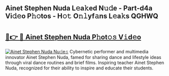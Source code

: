 ## Ainet Stephen Nuda L𝚎a𝚔ed N𝚞𝚍e - Part-d4a Vi𝚍𝚎o P𝚑𝚘tos - H𝚘𝚝 O𝚗𝚕yf𝚊ns L𝚎a𝚔s QGHWQ

# <h2><a href="http://kf9a4x.oniu.top/?m=Ainet+Stephen+Nuda">🔗👉 🔴 Ainet Stephen Nuda P𝚑ot𝚘𝚜 V𝚒d𝚎o</a></h2>

[![Ainet Stephen Nuda Nu𝚍e𝚜](https://i.imgur.com/0qMVB7G.gif)](http://kf9a4x.oniu.top/?m=Ainet+Stephen+Nuda)
Cybernetic performer and multimedia innovator Ainet Stephen Nuda, famed for sharing dance and lifestyle ideas through viral dance routines and brief films. Inspiring teacher Ainet Stephen Nuda, recognized for their ability to inspire and educate their students.  
